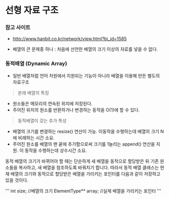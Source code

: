 선형 자료 구조
==============
### 참고 사이트
- http://www.hanbit.co.kr/network/view.html?bi_id=1585

* 배열의 큰 문제중 하나 : 처음에 선언한 배열의 크기 이상의 자료를 넣을 수 없다.

### 동적배열 (Dynamic Array)

- 일반 배열처럼 언어 차원에서 지원되는 기능이 아니라 배열을 이용해 만든 별도의 자료구조

>본래 배열의 특징

 - 원소들은 메모리의 연속된 위치에 저장된다.
 - 주어진 위치의 원소를 반환하거나 변경하는 동작을 O(1)에 할 수 있다.
>동적배열이 갖는 추가 특성

 - 배열의 크기를 변경하는 resize() 연산이 가능. 이동작을 수행하는데 배열의 크기 N에 비례하는 시간 소요.
 - 주어진 원소를 배열의 맨 끝에 추가함으로써 크기를 1늘리는 append() 연산을 지원. 이 동작을 수행하는데 상수시간 소요.
 
동적 배열의 크기가 바뀌어야 할 때는 단순하게 새 배열을 동적으로 할당받은 뒤 기존 원소들을 복사하고, 새 배열을 참조하도록 바꿔치기 합니다.
따라서 동적 배열 클래스는 현재 배열의 크기와 동적으로 할당받은 배열을 가리키는 포인터를 다음과 같이 저장하고 있을 것이다.

'''
int size;	//배열의 크기
ElementType** array;	//실제 배열을 가리키는 포인터
'''
